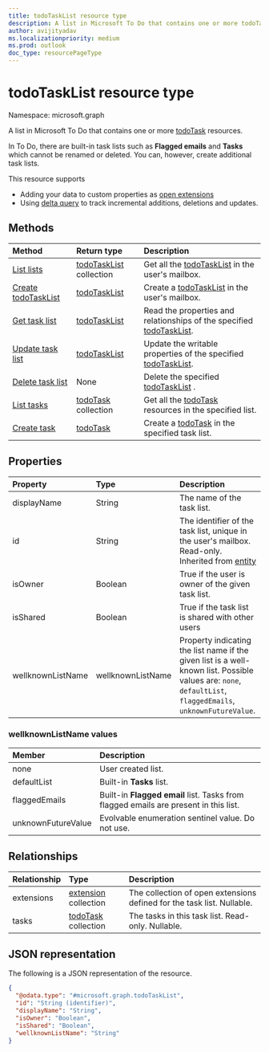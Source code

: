 ```yaml
---
title: todoTaskList resource type
description: A list in Microsoft To Do that contains one or more todoTask resources.
author: avijityadav
ms.localizationpriority: medium
ms.prod: outlook
doc_type: resourcePageType
---
```


# todoTaskList resource type

Namespace: microsoft.graph

A list in Microsoft To Do that contains one or more [todoTask](./todotask.md) resources. 

In To Do, there are built-in task lists such as **Flagged emails** and **Tasks** which cannot be renamed or deleted.  You can, however, create additional task lists.

This resource supports
* Adding your data to custom properties as [open extensions](/graph/extensibility-overview)
* Using [delta query](/graph/delta-query-overview) to track incremental additions, deletions and updates.

## Methods

| Method                                            | Return type                                | Description                                                                             |
| :------------------------------------------------ | :----------------------------------------- | :-------------------------------------------------------------------------------------- |
| [List lists](../api/todo-list-lists.md)           | [todoTaskList](todotasklist.md) collection | Get all the [todoTaskList](todotasklist.md) in the user's mailbox.                      |
| [Create todoTaskList](../api/todo-post-lists.md)  | [todoTaskList](todotasklist.md)            | Create a [todoTaskList](todotasklist.md) in the user's mailbox.                         |
| [Get task list](../api/todotasklist-get.md)       | [todoTaskList](todotasklist.md)            | Read the properties and relationships of the specified [todoTaskList](todotasklist.md). |
| [Update task list](../api/todotasklist-update.md) | [todoTaskList](todotasklist.md)            | Update the writable properties of the specified [todoTaskList](todotasklist.md).        |
| [Delete task list](../api/todotasklist-delete.md) | None                                       | Delete the specified [todoTaskList](todotasklist.md) .                                  |
| [List tasks](../api/todotasklist-list-tasks.md)   | [todoTask](todotask.md) collection         | Get all the [todoTask](todotask.md) resources in the specified list.                    |
| [Create task](../api/todotasklist-post-tasks.md)  | [todoTask](todotask.md)                    | Create a [todoTask](todotask.md) in the specified task list.                            |

## Properties

| Property          | Type              | Description                                                                                                                                                  |
| :---------------- | :---------------- | :----------------------------------------------------------------------------------------------------------------------------------------------------------- |
| displayName       | String            | The name of the task list.                                                                                                                                   |
| id                | String            | The identifier of the task list, unique in the user's mailbox. Read-only. Inherited from [entity](entity.md)                                                 |
| isOwner           | Boolean           | True if the user is owner of the given task list.                                                                                                            |
| isShared          | Boolean           | True if the task list is shared with other users                                                                                                             |
| wellknownListName | wellknownListName | Property indicating the list name if the given list is a well-known list. Possible values are: `none`, `defaultList`, `flaggedEmails`, `unknownFutureValue`. |

### wellknownListName values

| Member             | Description                                                                          |
| :----------------- | :----------------------------------------------------------------------------------- |
| none               | User created list.                                                                   |
| defaultList        | Built-in **Tasks** list.                                                             |
| flaggedEmails      | Built-in **Flagged email** list. Tasks from flagged emails are present in this list. |
| unknownFutureValue | Evolvable enumeration sentinel value. Do not use.                                    |

## Relationships

| Relationship | Type                                 | Description                                                            |
| :----------- | :----------------------------------- | :--------------------------------------------------------------------- |
| extensions   | [extension](extension.md) collection | The collection of open extensions defined for the task list. Nullable. |
| tasks        | [todoTask](todotask.md) collection   | The tasks in this task list. Read-only. Nullable.                      |

## JSON representation

The following is a JSON representation of the resource.

<!-- {
  "blockType": "resource",
  "keyProperty": "id",
  "@odata.type": "microsoft.graph.todoTaskList",
  "baseType": "microsoft.graph.entity",
  "openType": false
}
-->

```json
{
  "@odata.type": "#microsoft.graph.todoTaskList",
  "id": "String (identifier)",
  "displayName": "String",
  "isOwner": "Boolean",
  "isShared": "Boolean",
  "wellknownListName": "String"
}
```
